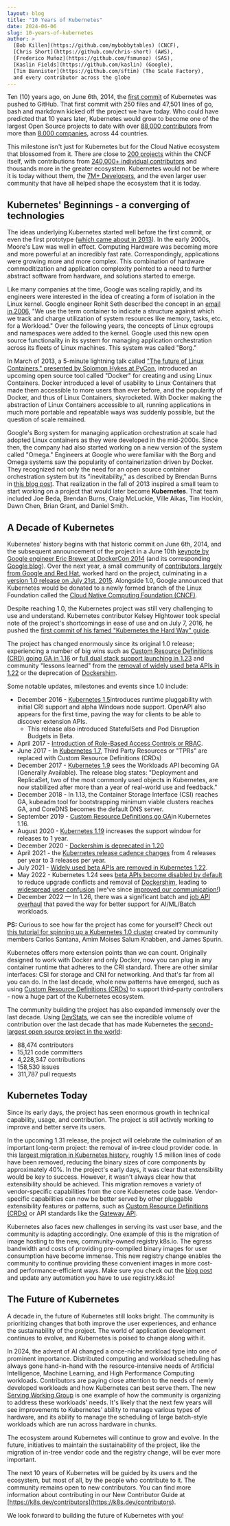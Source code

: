 ```yaml
---
layout: blog
title: "10 Years of Kubernetes"
date: 2024-06-06
slug: 10-years-of-kubernetes
author: >
  [Bob Killen](https://github.com/mybobbytables) (CNCF),
  [Chris Short](https://github.com/chris-short) (AWS),
  [Frederico Muñoz](https://github.com/fsmunoz) (SAS),
  [Kaslin Fields](https://github.com/kaslin) (Google),
  [Tim Bannister](https://github.com/sftim) (The Scale Factory),
  and every contributor across the globe
---
```


Ten (10) years ago, on June 6th, 2014, the [first commit](https://github.com/kubernetes/kubernetes/commit/2c4b3a562ce34cddc3f8218a2c4d11c7310e6d56) of Kubernetes was pushed to GitHub. That first commit with 250 files and 47,501 lines of go, bash and markdown kicked off the project we have today. Who could have predicted that 10 years later, Kubernetes would grow to become one of the largest Open Source projects to date with over [88,000 contributors](https://k8s.devstats.cncf.io/d/24/overall-project-statistics?orgId=1) from more than [8,000 companies](https://www.cncf.io/reports/kubernetes-project-journey-report/), across 44 countries.

This milestone isn't just for Kubernetes but for the Cloud Native ecosystem that blossomed from it. There are close to [200 projects](https://all.devstats.cncf.io/d/18/overall-project-statistics-table?orgId=1) within the CNCF itself, with contributions from [240,000+ individual contributors](https://all.devstats.cncf.io/d/18/overall-project-statistics-table?orgId=1) and thousands more in the greater ecosystem. Kubernetes would not be where it is today without them, the [7M+ Developers](https://www.cncf.io/blog/2022/05/18/slashdata-cloud-native-continues-to-grow-with-more-than-7-million-developers-worldwide/), and the even larger user community that have all helped shape the ecosystem that it is today.

## Kubernetes' Beginnings - a converging of technologies

The ideas underlying Kubernetes started well before the first commit, or even the first prototype ([which came about in 2013](https://kubernetes.io/blog/2018/07/20/the-history-of-kubernetes-the-community-behind-it/)). In the early 2000s, Moore's Law was well in effect. Computing Hardware was becoming more and more powerful at an incredibly fast rate. Correspondingly, applications were growing more and more complex. This combination of hardware commoditization and application complexity pointed to a need to further abstract software from hardware, and solutions started to emerge.

Like many companies at the time, Google was scaling rapidly, and its engineers were interested in the idea of creating a form of isolation in the Linux kernel. Google engineer Rohit Seth described the concept in an [email in 2006](https://lwn.net/Articles/199643/),  "We use the term container to indicate a structure against which we track and charge utilization of system resources like memory, tasks, etc. for a Workload." Over the following years, the concepts of Linux cgroups and namespaces were added to the kernel. Google used this new open source functionality in its system for managing application orchestration across its fleets of Linux machines. This system was called "Borg."

In March of 2013, a 5-minute lightning talk called ["The future of Linux Containers," presented by Solomon Hykes at PyCon](https://youtu.be/wW9CAH9nSLs?si=VtK_VFQHymOT7BIB), introduced an upcoming open source tool called "Docker" for creating and using Linux Containers. Docker introduced a level of usability to Linux Containers that made them accessible to more users than ever before, and the popularity of Docker, and thus of Linux Containers, skyrocketed. With Docker making the abstraction of Linux Containers accessible to all, running applications in much more portable and repeatable ways was suddenly possible, but the question of scale remained.

Google's Borg system for managing application orchestration at scale had adopted Linux containers as they were developed in the mid-2000s. Since then, the company had also started working on a new version of the system called "Omega." Engineers at Google who were familiar with the Borg and Omega systems saw the popularity of containerization driven by Docker. They recognized not only the need for an open source container orchestration system but its "inevitability," as described by Brendan Burns in [this blog post](https://kubernetes.io/blog/2018/07/20/the-history-of-kubernetes-the-community-behind-it/). That realization in the fall of 2013 inspired a small team to start working on a project that would later become **Kubernetes**. That team included Joe Beda, Brendan Burns, Craig McLuckie, Ville Aikas, Tim Hockin, Dawn Chen, Brian Grant, and Daniel Smith.

## A Decade of Kubernetes

Kubernetes' history begins with that historic commit on June 6th, 2014, and the subsequent announcement of the project in a June 10th [keynote by Google engineer Eric Brewer at DockerCon 2014](https://youtu.be/YrxnVKZeqK8?si=Q_wYBFn7dsS9H3k3) (and its corresponding [Google blog](https://cloudplatform.googleblog.com/2014/06/an-update-on-container-support-on-google-cloud-platform.html)). Over the next year, a small community of [contributors, largely from Google and Red Hat](https://k8s.devstats.cncf.io/d/9/companies-table?orgId=1&var-period_name=Before%20joining%20CNCF&var-metric=contributors), worked hard on the project, culminating in a [version 1.0 release on July 21st, 2015](https://cloudplatform.googleblog.com/2015/07/Kubernetes-V1-Released.html). Alongside 1.0, Google announced that Kubernetes would be donated to a newly formed branch of the Linux Foundation called the [Cloud Native Computing Foundation (CNCF)](https://www.cncf.io/announcements/2015/06/21/new-cloud-native-computing-foundation-to-drive-alignment-among-container-technologies/).

Despite reaching 1.0, the Kubernetes project was still very challenging to use and understand. Kubernetes contributor Kelsey Hightower took special note of the project's shortcomings in ease of use and on July 7, 2016, he pushed the [first commit of his famed "Kubernetes the Hard Way" guide](https://github.com/kelseyhightower/kubernetes-the-hard-way/commit/9d7ace8b186f6ebd2e93e08265f3530ec2fba81c).

The project has changed enormously since its original 1.0 release; experiencing a number of big wins such as [Custom Resource Definitions (CRD) going GA in 1.16](https://kubernetes.io/blog/2019/09/18/kubernetes-1-16-release-announcement/) or [full dual stack support launching in 1.23](https://kubernetes.io/blog/2021/12/08/dual-stack-networking-ga/) and community "lessons learned" from the [removal of widely used beta APIs in 1.22](https://kubernetes.io/blog/2021/07/14/upcoming-changes-in-kubernetes-1-22/) or the deprecation of [Dockershim](https://kubernetes.io/blog/2020/12/02/dockershim-faq/).

Some notable updates, milestones and events since 1.0 include:

* December 2016 - [Kubernetes 1.5](https://kubernetes.io/blog/2016/12/kubernetes-1-5-supporting-production-workloads/)introduces runtime pluggability with initial CRI support and alpha Windows node support. OpenAPI also appears for the first time, paving the way for clients to be able to discover extension APIs.
  * This release also introduced StatefulSets and Pod Disruption Budgets in Beta.
* April 2017 - [Introduction of Role-Based Access Controls or RBAC](https://kubernetes.io/blog/2017/04/rbac-support-in-kubernetes/).
* June 2017 - In [Kubernetes 1.7](https://kubernetes.io/blog/2017/06/kubernetes-1-7-security-hardening-stateful-application-extensibility-updates/), Third Party Resources or "TPRs" are replaced with Custom Resource Definitions (CRDs)
* December 2017 - [Kubernetes 1.9](https://kubernetes.io/blog/2017/12/kubernetes-19-workloads-expanded-ecosystem/) sees the Workloads API becoming GA (Generally Available). The release blog states: "Deployment and ReplicaSet, two of the most commonly used objects in Kubernetes, are now stabilized after more than a year of real-world use and feedback."
* December 2018 - In 1.13, the Container Storage Interface (CSI) reaches GA, kubeadm tool for bootstrapping minimum viable clusters reaches GA, and CoreDNS becomes the default DNS server.
* September 2019 - [Custom Resource Definitions go GA](https://kubernetes.io/blog/2019/09/18/kubernetes-1-16-release-announcement/)in Kubernetes 1.16.
* August 2020 - [Kubernetes 1.19](https://kubernetes.io/blog/2016/12/kubernetes-1-5-supporting-production-workloads/) increases the support window for releases to 1 year.
* December 2020 - [Dockershim is deprecated in 1.20](https://kubernetes.io/blog/2020/12/18/kubernetes-1.20-pod-impersonation-short-lived-volumes-in-csi/)
* April 2021 - the [Kubernetes release cadence changes](https://kubernetes.io/blog/2021/07/20/new-kubernetes-release-cadence/#:~:text=On%20April%2023%2C%202021%2C%20the,Kubernetes%20community's%20contributors%20and%20maintainers.) from 4 releases per year to 3 releases per year.
* July 2021 - [Widely used beta APIs are removed in Kubernetes 1.22](https://kubernetes.io/blog/2021/07/14/upcoming-changes-in-kubernetes-1-22/).
* May 2022 - Kubernetes 1.24 sees  [beta APIs become disabled by default](https://kubernetes.io/blog/2022/05/03/kubernetes-1-24-release-announcement/) to reduce upgrade conflicts and removal of [Dockershim](https://kubernetes.io/blog/2020/12/02/dockershim-faq/), leading to [widespread user confusion](https://www.youtube.com/watch?v=a03Hh1kd6KE) (we've since [improved our communication!](https://github.com/kubernetes/community/tree/master/communication/contributor-comms))
* December 2022 — In 1.26, there was a significant batch and  [job API overhaul](https://kubernetes.io/blog/2022/12/29/scalable-job-tracking-ga/) that paved the way for better support for AI/ML/Batch workloads.

**PS:** Curious to see how far the project has come for yourself? Check out [this tutorial for spinning up a Kubernetes 1.0 cluster](https://github.com/spurin/kubernetes-v1.0-lab) created by community members Carlos Santana, Amim Moises Salum Knabben, and James Spurin.

Kubernetes offers more extension points than we can count. Originally designed to work with Docker and only Docker, now you can plug in any container runtime that adheres to the CRI standard. There are other similar interfaces: CSI for storage and CNI for networking. And that's far from all you can do. In the last decade, whole new patterns have emerged, such as using [Custom Resource Definitions (CRDs)](https://kubernetes.io/docs/concepts/extend-kubernetes/api-extension/custom-resources/) to support third-party controllers - now a huge part of the Kubernetes ecosystem.

The community building the project has also expanded immensely over the last decade. Using [DevStats](https://k8s.devstats.cncf.io/d/24/overall-project-statistics?orgId=1), we can see the incredible volume of contribution over the last decade that has made Kubernetes the [second-largest open source project in the world](https://www.cncf.io/reports/kubernetes-project-journey-report/):

* 88,474 contributors
* 15,121 code committers
* 4,228,347 contributions
* 158,530 issues
* 311,787 pull requests

## Kubernetes Today

Since its early days, the project has seen enormous growth in technical capability, usage, and contribution. The project is still actively working to improve and better serve its users.

In the upcoming 1.31 release, the project will celebrate the culmination of an important long-term project: the removal of in-tree cloud provider code. In this [largest migration in Kubernetes history](https://kubernetes.io/blog/2024/05/20/completing-cloud-provider-migration/), roughly 1.5 million lines of code have been removed, reducing the binary sizes of core components by approximately 40%. In the project's early days, it was clear that extensibility would be key to success. However, it wasn't always clear how that extensibility should be achieved. This migration removes a variety of vendor-specific capabilities from the core Kubernetes code base. Vendor-specific capabilities can now be better served by other pluggable extensibility features or patterns, such as [Custom Resource Definitions (CRDs)](https://kubernetes.io/docs/concepts/extend-kubernetes/api-extension/custom-resources/) or API standards like the [Gateway API](https://gateway-api.sigs.k8s.io/).

Kubernetes also faces new challenges in serving its vast user base, and the community is adapting accordingly. One example of this is the migration of image hosting to the new, community-owned registry.k8s.io. The egress bandwidth and costs of providing pre-compiled binary images for user consumption have become immense. This new registry change enables the community to continue providing these convenient images in more cost- and performance-efficient ways. Make sure you check out the [blog post](https://kubernetes.io/blog/2022/11/28/registry-k8s-io-faster-cheaper-ga/) and update any automation you have to use registry.k8s.io!

## The Future of Kubernetes

A decade in, the future of Kubernetes still looks bright. The community is prioritizing changes that both improve the user experiences, and enhance the sustainability of the project. The world of application development continues to evolve, and Kubernetes is poised to change along with it.

In 2024, the advent of AI changed a once-niche workload type into one of prominent importance. Distributed computing and workload scheduling has always gone hand-in-hand with the resource-intensive needs of Artificial Intelligence, Machine Learning, and High Performance Computing workloads. Contributors are paying close attention to the needs of newly developed workloads and how Kubernetes can best serve them. The new [Serving Working Group](https://github.com/kubernetes/community/tree/master/wg-serving) is one example of how the community is organizing to address these workloads' needs. It's likely that the next few years will see improvements to Kubernetes' ability to manage various types of hardware, and its ability to manage the scheduling of large batch-style workloads which are run across hardware in chunks.

The ecosystem around Kubernetes will continue to grow and evolve. In the future, initiatives to maintain the sustainability of the project, like the migration of in-tree vendor code and the registry change, will be ever more important.

The next 10 years of Kubernetes will be guided by its users and the ecosystem, but most of all, by the people who contribute to it. The community remains open to new contributors. You can find more information about contributing in our New Contributor Guide at [https://k8s.dev/contributors](https://k8s.dev/contributors).

We look forward to building the future of Kubernetes with you!
